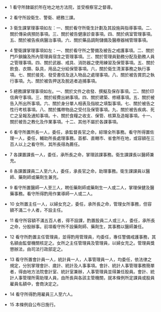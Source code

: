 * 1 看守所隸屬於所在地之地方法院，並受檢察官之督導。

* 2 看守所設衛生、警衛、總務三課。

* 3 衛生課掌理事項如左：一、關於看守所衛生計劃及其設施與指導事項。二、關於傳染病預防事項。三、關於被告健康診查事項。四、關於病室管理事項。五、關於被告疾病醫治事項。六、關於藥品調劑儲備及醫療器械管理事項。

* 4 警衛課掌理事項如左：一、關於看守所之警備及被告之戒護事項。二、關於門戶鎖鑰及所內管理員宿含之管理事項。三、關於管理員勤務分配及勤務人員之管理事項。四、關於武器、戒具、消防器之使用練習及保管事項。五、關於飲食、衣類、臥具，用品之分給保管事項。六，關於衛生清潔事務之執行事項。七、關於接見、發受書信及送入物品之處理事項。八、關於被告賞罰之執行事項。九、關於被告押送及脫逃者追捕事項。

* 5 總務課掌理事項如左。一、關於文件之收發、撰擬及保存事項。二、關於印信典守事項。三、關於經費出納事項。四、關於建築、修繕事項。五、關於被告入所出所事項。六、關於身分單人相表及指紋之填製事項。七、關於被告之性行考核事項。八、關於攜帶物品之受付及保管事項。九、關於被告疾病、死亡之呈報及通知事項。十、關於食糧之收支、保管、核算及造報事項。十一、關於被告之教化及作業事項。十二、其他不屬於各課事項。

* 6 看守所置所長一人，委任，承監督長官之命，綜理全所事務。看守所得置佐理一人，委任，輔助所長處理事務。首都、直轄市、省會所在地，或容額在三百人以上之看守所，其所長得為薦任。

* 7 各課置課長一人，委任，承所長之命，掌理該課事務。衛生課課長以醫師兼充。

* 8 各課置課員二人至六人，委任，承長官之命，助理事務。衛生課課員以醫師、藥劑師或藥劑生兼充。

* 9 看守所置醫師一人至三人，聘任藥劑師或藥劑生一人或二人，掌理保健及醫藥事務。看守所得酌用作業導師一人或二人。

* 10 女所置主任一人，以婦女充之，委任，承所長之命，管理女所事務，但容額不滿二十人者，不設主任。

* 11 看守所容額不滿五百人者，得不設課，酌置股員二人或三人，委任，承所長之命，分股辦事。前項看守所不設藥劑師、藥劑生，其事務以醫師兼任。

* 12 看守所酌置主任管理員，並得酌用管理員，均委任，專任警備戒護事務，其名額由監督機關核定之。女所之主任管理員及管理員，以婦女充之。管理員獎懲辦法，由司法行政部定之。

* 13 看守所置會計員一人，統計員一人，人事管理員一人，均委任，依法律之規定，分別掌理會計、歲計、統計及人事事項。會計、統計人事管理事務簡單者，得由地方法院會計室、統計室兼辦，人事管理員並得兼任股員。會計、統計人事管理所需助理人員，由所長與各該主管機關，就本條例所定課員或股員雇員名額中，會商決定之。

* 14 看守所得酌用雇員三人至六人。

* 15 本條例自公布日施行。

